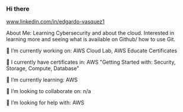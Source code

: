 ### Hi there 

www.linkedin.com/in/edgardo-vasquez1

About Me: Learning Cybersecurity and about the cloud. Interested in learning more and seeing what is available on Github/ how to use Git.


🌱 I’m currently working on: AWS Cloud Lab, AWS Educate Certificates

🌱 I currently have certificates in: AWS "Getting Started with: Security, Storage, Compute, Database"

🌱 I’m currently learning: AWS

🌱 I’m looking to collaborate on: n/a

🌱 I’m looking for help with: AWS



<!--
**yeeyee0/yeeyee0** is a ✨ _special_ ✨ repository because its `README.md` (this file) appears on your GitHub profile.

🌱 Ask me about: n/a

🌱 How to reach me: n/a


-->
